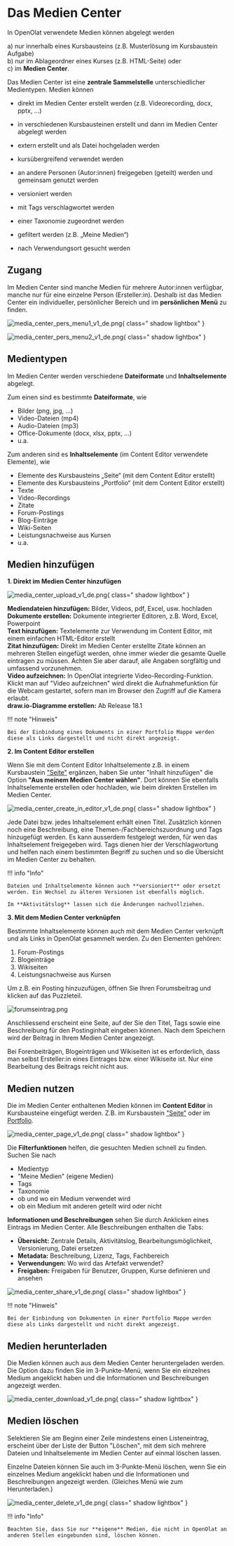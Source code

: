 # Das Medien Center


In OpenOlat verwendete Medien können abgelegt werden

a) nur innerhalb eines Kursbausteins (z.B. Musterlösung im Kursbaustein Aufgabe)<br>
b) nur im Ablageordner eines Kurses (z.B. HTML-Seite) oder<br>
c) im **Medien Center**.


Das Medien Center ist eine **zentrale Sammelstelle** unterschiedlicher Medientypen. Medien können

* direkt im Medien Center erstellt werden (z.B. Videorecording, docx, pptx, …)
* in verschiedenen Kursbausteinen erstellt und dann im Medien Center abgelegt werden
* extern erstellt und als Datei hochgeladen werden

* kursübergreifend verwendet werden
* an andere Personen (Autor:innen) freigegeben (geteilt) werden und gemeinsam genutzt werden

* versioniert werden
* mit Tags verschlagwortet werden
* einer Taxonomie zugeordnet werden
* gefiltert werden (z.B. „Meine Medien“)
* nach Verwendungsort gesucht werden

## Zugang

Im Medien Center sind manche Medien für mehrere Autor:innen verfügbar, manche nur für eine einzelne Person (Ersteller:in). Deshalb ist das Medien Center ein individueller, persönlicher Bereich und im **persönlichen Menü** zu finden.

![media_center_pers_menu1_v1_de.png](assets/media_center_pers_menu1_v1_de.png){ class=" shadow lightbox" }

![media_center_pers_menu2_v1_de.png](assets/media_center_pers_menu2_v1_de.png){ class=" shadow lightbox" }

## Medientypen

Im Medien Center werden verschiedene **Dateiformate** und **Inhaltselemente** abgelegt.

Zum einen sind es bestimmte **Dateiformate**, wie

* Bilder (png, jpg, …)
* Video-Dateien (mp4)
* Audio-Dateien (mp3)
* Office-Dokumente (docx, xlsx, pptx, …)
* u.a.

Zum anderen sind es **Inhaltselemente** (im Content Editor verwendete Elemente), wie

* Elemente des Kursbausteins „Seite“ (mit dem Content Editor erstellt)
* Elemente des Kursbausteins „Portfolio“ (mit dem Content Editor erstellt)
* Texte
* Video-Recordings 
* Zitate
* Forum-Postings
* Blog-Einträge
* Wiki-Seiten
* Leistungsnachweise aus Kursen
* u.a.


## Medien hinzufügen

**1. Direkt im Medien Center hinzufügen**

![media_center_upload_v1_de.png](assets/media_center_upload_v1_de.png){ class=" shadow lightbox" }

**Mediendateien hinzufügen:** Bilder, Videos, pdf, Excel, usw. hochladen<br>
**Dokumente erstellen:** Dokumente integrierter Editoren, z.B. Word, Excel, Powerpoint<br>
**Text hinzufügen:** Textelemente zur Verwendung im Content Editor, mit einem einfachen HTML-Editor erstellt<br>
**Zitat hinzufügen:** Direkt im Medien Center erstellte Zitate können an mehreren Stellen eingefügt werden, ohne immer wieder die gesamte Quelle eintragen zu müssen. Achten Sie aber darauf, alle Angaben sorgfältig und umfassend vorzunehmen.<br> 
**Video aufzeichnen:** In OpenOlat integrierte Video-Recording-Funktion. Klickt man auf "Video aufzeichnen" wird direkt die Aufnahmefunktion für die Webcam gestartet, sofern man im Browser den Zugriff auf die Kamera erlaubt.<br>
**draw.io-Diagramme erstellen:** Ab Release 18.1

!!! note "Hinweis"

    Bei der Einbindung eines Dokuments in einer Portfolio Mappe werden diese als Links dargestellt und nicht direkt angezeigt.  


**2. Im Content Editor erstellen**

Wenn Sie mit dem Content Editor Inhaltselemente z.B. in einem Kursbaustein ["Seite"](../learningresources/Course_Element_Page.de.md) ergänzen, haben Sie unter "Inhalt hinzufügen" die Option **"Aus meinem Medien Center wählen"**. Dort können Sie ebenfalls Inhaltselemente erstellen oder hochladen, wie beim direkten Erstellen im Medien Center.

![media_center_create_in_editor_v1_de.png](assets/media_center_create_in_editor_v1_de.png){ class=" shadow lightbox" }

Jede Datei bzw. jedes Inhaltselement erhält einen Titel. Zusätzlich können noch eine Beschreibung, eine Themen-/Fachbereichszuordnung und Tags hinzugefügt werden. Es kann ausserdem festgelegt werden, für wen das Inhaltselement freigegeben wird. Tags dienen hier der Verschlagwortung und helfen nach einem bestimmten Begriff zu suchen und so die Übersicht im Medien Center zu behalten. 


!!! info "Info"

    Dateien und Inhaltselemente können auch **versioniert** oder ersetzt werden. Ein Wechsel zu älteren Versionen ist ebenfalls möglich. 
    
    Im **Aktivitätslog** lassen sich die Änderungen nachvollziehen. 



**3. Mit dem Medien Center verknüpfen**

Bestimmte Inhaltselemente können auch mit dem Medien Center verknüpft und als Links in OpenOlat gesammelt werden. Zu den Elementen gehören:

  1. Forum-Postings
  2. Blogeinträge
  3. Wikiseiten
  4. Leistungsnachweise aus Kursen

Um z.B. ein Posting hinzuzufügen, öffnen Sie Ihren Forumsbeitrag und klicken auf das Puzzleteil. 

![forumseintrag.png](assets/artefact_DE.png)

Anschliessend erscheint eine Seite, auf der Sie den Titel, Tags sowie eine Beschreibung für den Postinginhalt eingeben können. Nach dem Speichern wird der Beitrag in Ihrem Medien Center angezeigt. 

Bei Forenbeiträgen, Blogeinträgen und Wikiseiten ist es erforderlich, dass man selbst Ersteller:in eines Eintrages bzw. einer Wikiseite ist. Nur eine Bearbeitung des Beitrags reicht nicht aus.


## Medien nutzen

Die im Medien Center enthaltenen Medien können im **Content Editor** in Kursbausteine eingefügt werden.
Z.B. im Kursbaustein ["Seite"](../learningresources/Course_Element_Page.de.md) oder im [Portfolio](../area_modules/Portfolio.de.md).<br>

![media_center_page_v1_de.png](assets/media_center_page_v1_de.png){ class=" shadow lightbox" }

Die **Filterfunktionen** helfen, die gesuchten Medien schnell zu finden. Suchen Sie nach

* Medientyp
* "Meine Medien" (eigene Medien)
* Tags
* Taxonomie
* ob und wo ein Medium verwendet wird 
* ob ein Medium mit anderen geteilt wird oder nicht

**Informationen und Beschreibungen** sehen Sie durch Anklicken eines Eintrags im Medien Center. Alle Beschreibungen enthalten die Tabs:

* **Übersicht:** Zentrale Details, Aktivitätslog, Bearbeitungsmöglichkeit, Versionierung, Datei ersetzen
* **Metadata:** Beschreibung, Lizenz, Tags, Fachbereich
* **Verwendungen:** Wo wird das Artefakt verwendet?
* **Freigaben:** Freigaben für Benutzer, Gruppen, Kurse definieren und ansehen

![media_center_share_v1_de.png](assets/media_center_share_v1_de.png){ class=" shadow lightbox" }

!!! note "Hinweis"

    Bei der Einbindung von Dokumenten in einer Portfolio Mappe werden diese als Links dargestellt und nicht direkt angezeigt.  



## Medien herunterladen

Die Medien können auch aus dem Medien Center heruntergeladen werden. Die Option dazu finden Sie im 3-Punkte-Menü, wenn Sie ein einzelnes Medium angeklickt haben und die Informationen und Beschreibungen angezeigt werden.

![media_center_download_v1_de.png](assets/media_center_download_v1_de.png){ class=" shadow lightbox" }

## Medien löschen

Selektieren Sie am Beginn einer Zeile mindestens einen Listeneintrag, erscheint über der Liste der Button "Löschen", mit dem sich mehrere Dateien und Inhaltselemente im Medien Center auf einmal löschen lassen. 

Einzelne Dateien können Sie auch im 3-Punkte-Menü löschen, wenn Sie ein einzelnes Medium angeklickt haben und die Informationen und Beschreibungen angezeigt werden. (Gleiches Menü wie zum Herunterladen.)

![media_center_delete_v1_de.png](assets/media_center_delete_v1_de.png){ class=" shadow lightbox" }

!!! info "Info"

    Beachten Sie, dass Sie nur **eigene** Medien, die nicht in OpenOlat an anderen Stellen eingebunden sind, löschen können. 


